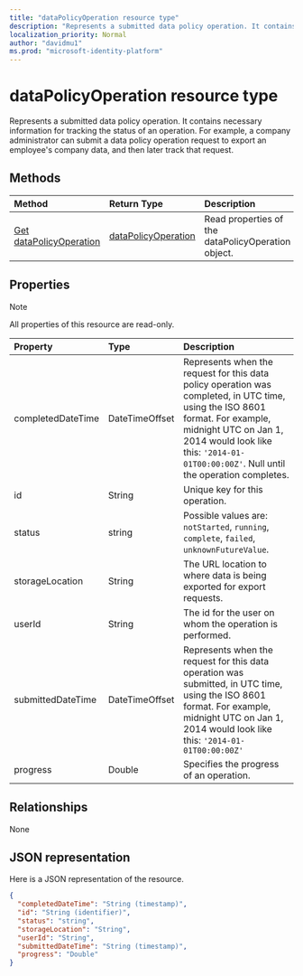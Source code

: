 ```yaml
---
title: "dataPolicyOperation resource type"
description: "Represents a submitted data policy operation. It contains necessary information for tracking the status of an operation. For example, a company administrator can submit a data policy operation request to export an employee's company data, and then later track that request."
localization_priority: Normal
author: "davidmu1"
ms.prod: "microsoft-identity-platform"
---
```


# dataPolicyOperation resource type

Represents a submitted data policy operation. It contains necessary information for tracking the status of an operation. For example, a company administrator can submit a data policy operation request to export an employee's company data, and then later track that request.

## Methods

| Method		   | Return Type	|Description|
|:---------------|:--------|:----------|
|[Get dataPolicyOperation](../api/datapolicyoperation-get.md) | [dataPolicyOperation](datapolicyoperation.md) |Read properties of the dataPolicyOperation object.|

## Properties

> [!NOTE]
> All properties of this resource are read-only.

| Property	   | Type	|Description|
|:---------------|:--------|:----------|
|completedDateTime|DateTimeOffset|Represents when the request for this data policy operation was completed, in UTC time, using the ISO 8601 format. For example, midnight UTC on Jan 1, 2014 would look like this: `'2014-01-01T00:00:00Z'`. Null until the operation completes.|
|id|String| Unique key for this operation. |
|status|string| Possible values are: `notStarted`, `running`, `complete`, `failed`, `unknownFutureValue`.|
|storageLocation|String|The URL location to where data is being exported for export requests.|
|userId|String|The id for the user on whom the operation is performed.|
|submittedDateTime|DateTimeOffset|Represents when the request for this data operation was submitted, in UTC time, using the ISO 8601 format. For example, midnight UTC on Jan 1, 2014 would look like this: `'2014-01-01T00:00:00Z'`|
|progress|Double|Specifies the progress of an operation.|

## Relationships
None


## JSON representation

Here is a JSON representation of the resource.

<!-- {
  "blockType": "resource",
  "optionalProperties": [

  ],
  "@odata.type": "microsoft.graph.dataPolicyOperation"
}-->

```json
{
  "completedDateTime": "String (timestamp)",
  "id": "String (identifier)",
  "status": "string",
  "storageLocation": "String",
  "userId": "String",
  "submittedDateTime": "String (timestamp)",
  "progress": "Double"
}

```

<!-- uuid: 8fcb5dbc-d5aa-4681-8e31-b001d5168d79
2015-10-25 14:57:30 UTC -->
<!-- {
  "type": "#page.annotation",
  "description": "dataPolicyOperation resource",
  "keywords": "",
  "section": "documentation",
  "tocPath": ""
}-->
